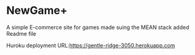 # NewGame+
A simple E-commerce site for games made suing the MEAN stack
added Readme file

Huroku deployment URL:https://gentle-ridge-3050.herokuapp.com
